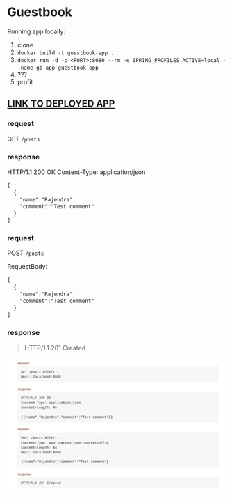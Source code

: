 # Guestbook

Running app locally:
1) clone
2) `docker build -t guestbook-app .`
3) `docker run -d -p <PORT>:8080 --rm -e SPRING_PROFILES_ACTIVE=local --name gb-app guestbook-app`
4) ???
5) profit


## [LINK TO DEPLOYED APP](https://guestbook-rj.herokuapp.com/posts)

### request
GET `/posts` 

### response
HTTP/1.1 200 OK
Content-Type: application/json

```
[ 
  {
    "name":"Rajendra",
    "comment":"Test comment"
  } 
]
 ```
 
### request
POST `/posts `

RequestBody:
```
[ 
  {
    "name":"Rajendra",
    "comment":"Test comment"
  } 
]
```
### response
>HTTP/1.1 201 Created




![APISPEC ](./src/docs/api_spec.png)
